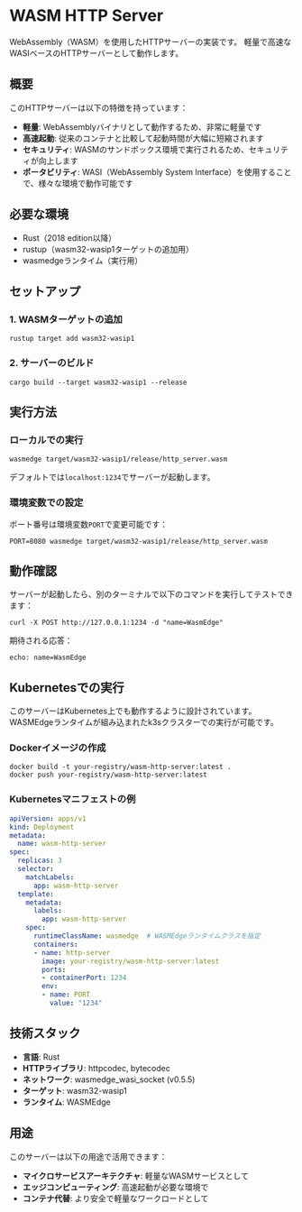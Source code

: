 # WASM HTTP Server

WebAssembly（WASM）を使用したHTTPサーバーの実装です。
軽量で高速なWASIベースのHTTPサーバーとして動作します。

## 概要

このHTTPサーバーは以下の特徴を持っています：

- **軽量**: WebAssemblyバイナリとして動作するため、非常に軽量です
- **高速起動**: 従来のコンテナと比較して起動時間が大幅に短縮されます
- **セキュリティ**: WASMのサンドボックス環境で実行されるため、セキュリティが向上します
- **ポータビリティ**: WASI（WebAssembly System Interface）を使用することで、様々な環境で動作可能です

## 必要な環境

- Rust（2018 edition以降）
- rustup（wasm32-wasip1ターゲットの追加用）
- wasmedgeランタイム（実行用）

## セットアップ

### 1. WASMターゲットの追加

```shell
rustup target add wasm32-wasip1
```

### 2. サーバーのビルド

```shell
cargo build --target wasm32-wasip1 --release
```

## 実行方法

### ローカルでの実行

```shell
wasmedge target/wasm32-wasip1/release/http_server.wasm
```

デフォルトでは`localhost:1234`でサーバーが起動します。

### 環境変数での設定

ポート番号は環境変数`PORT`で変更可能です：

```shell
PORT=8080 wasmedge target/wasm32-wasip1/release/http_server.wasm
```

## 動作確認

サーバーが起動したら、別のターミナルで以下のコマンドを実行してテストできます：

```shell
curl -X POST http://127.0.0.1:1234 -d "name=WasmEdge"
```

期待される応答：

```text
echo: name=WasmEdge
```

## Kubernetesでの実行

このサーバーはKubernetes上でも動作するように設計されています。
WASMEdgeランタイムが組み込まれたk3sクラスターでの実行が可能です。

### Dockerイメージの作成

```shell
docker build -t your-registry/wasm-http-server:latest .
docker push your-registry/wasm-http-server:latest
```

### Kubernetesマニフェストの例

```yaml
apiVersion: apps/v1
kind: Deployment
metadata:
  name: wasm-http-server
spec:
  replicas: 3
  selector:
    matchLabels:
      app: wasm-http-server
  template:
    metadata:
      labels:
        app: wasm-http-server
    spec:
      runtimeClassName: wasmedge  # WASMEdgeランタイムクラスを指定
      containers:
      - name: http-server
        image: your-registry/wasm-http-server:latest
        ports:
        - containerPort: 1234
        env:
        - name: PORT
          value: "1234"
```

## 技術スタック

- **言語**: Rust
- **HTTPライブラリ**: httpcodec, bytecodec
- **ネットワーク**: wasmedge_wasi_socket (v0.5.5)
- **ターゲット**: wasm32-wasip1
- **ランタイム**: WASMEdge

## 用途

このサーバーは以下の用途で活用できます：

- **マイクロサービスアーキテクチャ**: 軽量なWASMサービスとして
- **エッジコンピューティング**: 高速起動が必要な環境で
- **コンテナ代替**: より安全で軽量なワークロードとして
